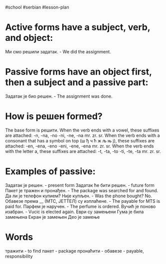 #school #serbian #lesson-plan
# Active forms have a subject, verb, and object:
Ми смо решили задатак. - We did the assignment.
# Passive forms have an object first, then a subject and a passive part:
Задатак је био решен. - The assignment was done.
# How is решен formed?
The base form is решити.
When the verb ends with a vowel, these suffixes are attached:
-n,  -na,  -no
-ni, -ne,  -na 
mr.  zr.   sr.
When the verb ends with a consonant that has a symbol on top (ш ђ ч ћ ж љ њ ј), these suffixes are attached:
-en,  -ena, -eno
-eni, -ene, -ena
mr.   zr.   sr.
When the verb ends with the letter a, these suffixes are attached:
-t,  -ta,  -to
-ti, -te,  -ta
mr.  zr.   sr.
# Examples of passive:
Задатак је решен. - present form
Задатак ће бити решен. - future form
Пакет је тражен и пронађен. - The package was searched for and found.
Да ли је телефон купием? Није купљен. - Was the phone bought? No.
Обавезе према __ (МТС, ЈЕТТЕЛ) су изплаћене. - The payable for MTS is paid for.
Парфем је наручен. - The perfume is ordered.
Вучић је поново изабран. - Vucic is elected again.
Еври су замењени
Гума је била замењена
Екран је замењен
Део је замење

# Words
тражити - to find
пакет - package
пронаћити - 
обавезе - payable, responsibility